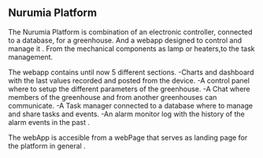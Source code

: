 ## Nurumia Platform

 The Nurumia Platform is combination of an electronic controller, connected to a database,  for a greenhouse.
 And a webapp designed to control and manage it . From the mechanical components as lamp or heaters,to the task 
management.
 
 The webapp contains until now 5 different sections.
   -Charts and dashboard with the last values recorded and posted from the device.
   -A control panel where to setup the different parameters of the greenhouse.
   -A Chat where members of the greenhouse and from another greenhouses can communicate.
   -A Task manager connected to a database where to manage and share tasks and events.
   -An alarm monitor log with the history of the alarm events in the past .
   
The webApp is accesible from a webPage that serves as landing page for the platform in general .


   
